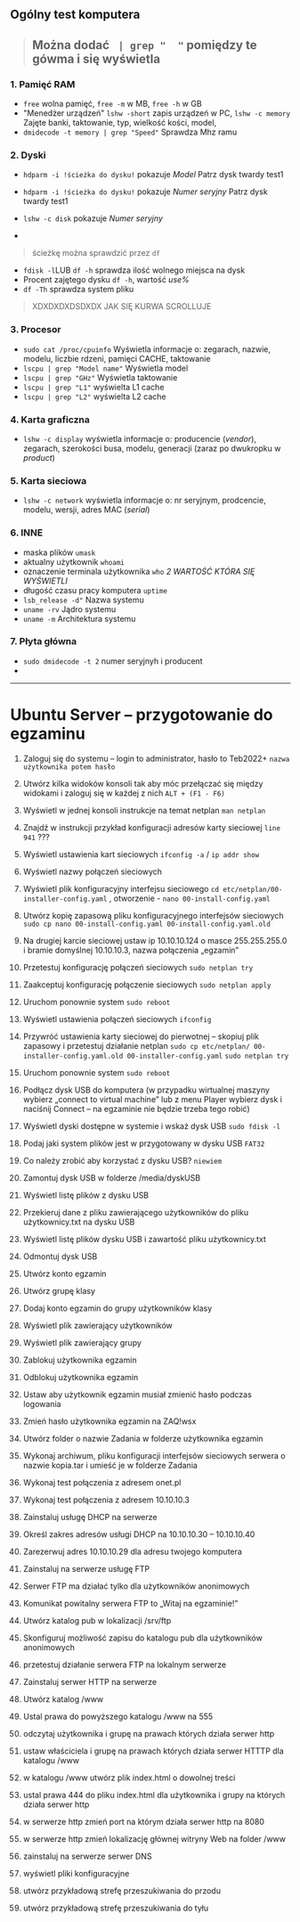 ## Ogólny test komputera
> ## Można dodać ` | grep "  "` pomiędzy te gówma i się wyświetla
### 1. Pamięć RAM
- `free` wolna pamięć, `free -m` w MB, `free -h` w GB
-  "Menedżer urządzeń" `lshw -short` zapis urządzeń w PC, `lshw -c memory` Zajęte banki, taktowanie, typ, wielkość kości, model,
-  `dmidecode -t memory | grep "Speed"` Sprawdza Mhz ramu


### 2. Dyski 
- `hdparm -i !ścieżka do dysku!` pokazuje *Model*               Patrz dysk twardy test1
- `hdparm -i !ścieżka do dysku!` pokazuje *Numer seryjny*       Patrz dysk twardy test1

- `lshw -c disk` pokazuje *Numer seryjny*
- 
> ścieżkę można sprawdzić przez `df`
- `fdisk -l`LUB `df -h`  sprawdza ilość wolnego miejsca na dysk
- Procent zajętego dysku `df -h`, wartość *use%*
- `df -Th` sprawdza system pliku
> XDXDXDXDSDXDX JAK SIĘ KURWA SCROLLUJE


### 3. Procesor
- `sudo cat /proc/cpuinfo` Wyświetla informacje o: zegarach, nazwie, modelu, liczbie rdzeni, pamięci CACHE, taktowanie
- `lscpu | grep "Model name"` Wyświetla model
- `lscpu | grep "GHz"` Wyświetla taktowanie
- `lscpu | grep "L1"` wyświelta L1 cache
- `lscpu | grep "L2"` wyświelta L2 cache


### 4. Karta graficzna
- `lshw -c display` wyświetla informacje o: producencie (*vendor*), zegarach, szerokości busa, modelu, generacji (zaraz po dwukropku w *product*)


### 5. Karta sieciowa
- `lshw -c network` wyświetla informacje o: nr seryjnym, prodcencie, modelu, wersji, adres MAC (*serial*)

### 6. INNE
- maska plików `umask`
- aktualny użytkownik `whoami`
- oznaczenie terminala użytkownika `who` *2 WARTOŚĆ KTÓRA SIĘ WYŚWIETLI*
- długość czasu pracy komputera `uptime`
- `lsb_release -d"` Nazwa systemu
- `uname -rv` Jądro systemu
- `uname -m` Architektura systemu

### 7. Płyta główna
- `sudo dmidecode -t 2` numer seryjnyh i producent
- 
***

# Ubuntu Server – przygotowanie do egzaminu
1.	Zaloguj się do systemu – login to administrator, hasło to Teb2022+  `nazwa użytkownika potem hasło`

2.	Utwórz kilka widoków konsoli tak aby móc przełączać się między widokami i zaloguj się w każdej z nich `ALT + (F1 - F6)`

3.	Wyświetl w jednej konsoli instrukcje na temat netplan `man netplan`

4.	Znajdź w instrukcji przykład konfiguracji adresów karty sieciowej `line 941` ???

5.	Wyświetl ustawienia kart sieciowych `ifconfig -a` / `ip addr show`
6.	Wyświetl nazwy połączeń sieciowych 
7.	Wyświetl plik konfiguracyjny interfejsu sieciowego `cd etc/netplan/00-installer-config.yaml` , otworzenie - `nano 00-install-config.yaml`
8.	Utwórz kopię zapasową pliku konfiguracyjnego interfejsów sieciowych `sudo cp nano 00-install-config.yaml 00-install-config.yaml.old`
9.	Na drugiej karcie sieciowej ustaw ip 10.10.10.124 o masce 255.255.255.0 i bramie domyślnej 10.10.10.3, nazwa połączenia „egzamin”
10.	Przetestuj konfigurację połączeń sieciowych `sudo netplan try`
11.	Zaakceptuj konfigurację połączenie sieciowych `sudo netplan apply`
12.	Uruchom ponownie system `sudo reboot`
13.	Wyświetl ustawienia połączeń sieciowych `ifconfig`
14.	Przywróć ustawienia karty sieciowej do pierwotnej – skopiuj plik zapasowy i przetestuj działanie netplan `sudo cp etc/netplan/ 00-installer-config.yaml.old 00-installer-config.yaml` `sudo netplan try`
15.	Uruchom ponownie system `sudo reboot`
16.	Podłącz dysk USB do komputera (w przypadku wirtualnej maszyny wybierz „connect to virtual machine” lub z menu Player wybierz dysk i naciśnij Connect – na egzaminie nie będzie trzeba tego robić)
17.	Wyświetl dyski dostępne w systemie i wskaż dysk USB `sudo fdisk -l`
18.	Podaj jaki system plików jest w przygotowany w dysku USB `FAT32`
19.	Co należy zrobić aby korzystać z dysku USB? `niewiem `
20.	Zamontuj dysk USB w folderze /media/dyskUSB
21.	Wyświetl listę plików z dysku USB
22.	Przekieruj dane z pliku zawierającego użytkowników do pliku użytkownicy.txt na dysku USB
23.	Wyświetl listę plików dysku USB i zawartość pliku użytkownicy.txt
24.	Odmontuj dysk USB
25.	Utwórz konto egzamin
26.	Utwórz grupę klasy
27.	Dodaj konto egzamin do grupy użytkowników klasy
28.	Wyświetl plik zawierający użytkowników
29.	Wyświetl plik zawierający grupy
30.	Zablokuj użytkownika egzamin
31.	Odblokuj użytkownika egzamin
32.	Ustaw aby użytkownik egzamin musiał zmienić hasło podczas logowania
33.	Zmień hasło użytkownika egzamin na ZAQ!wsx
34.	Utwórz folder o nazwie Zadania w folderze użytkownika egzamin
35.	Wykonaj archiwum, pliku konfiguracji interfejsów sieciowych serwera o nazwie kopia.tar i umieść je w folderze Zadania
36.	Wykonaj test połączenia z adresem onet.pl
37.	Wykonaj test połączenia z adresem 10.10.10.3
38.	Zainstaluj usługę DHCP na serwerze
39.	Określ zakres adresów usługi DHCP na 10.10.10.30 – 10.10.10.40
40.	Zarezerwuj adres 10.10.10.29 dla adresu twojego komputera
41.	Zainstaluj na serwerze usługę FTP
42.	Serwer FTP ma działać tylko dla użytkowników anonimowych
43.	Komunikat powitalny serwera FTP to „Witaj na egzaminie!”
44.	Utwórz katalog pub w lokalizacji /srv/ftp
45.	Skonfiguruj możliwość zapisu do katalogu pub dla użytkowników anonimowych
46.	przetestuj działanie serwera FTP na lokalnym serwerze
47.	Zainstaluj serwer  HTTP na serwerze
48.	Utwórz katalog /www
49.	Ustal prawa do powyższego katalogu /www na 555
50.	odczytaj użytkownika i grupę na prawach których działa serwer http
51.	ustaw właściciela i grupę na prawach których działa serwer HTTTP dla katalogu /www
52.	w katalogu /www utwórz plik index.html o dowolnej treści
53.	ustal prawa 444 do pliku index.html dla użytkownika i grupy na których działa serwer http
54.	w serwerze http zmień port na którym działa serwer http na 8080
55.	w serwerze http zmień lokalizację głównej witryny Web na folder /www
56.	zainstaluj na serwerze serwer DNS
57.	wyświetl pliki konfiguracyjne
58.	utwórz przykładową strefę przeszukiwania do przodu
59.	utwórz przykładową strefę przeszukiwania do tyłu
